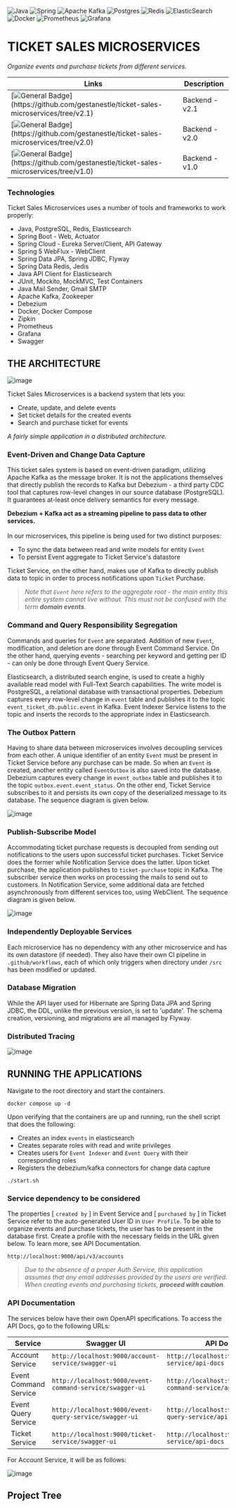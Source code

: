 ![Java](https://img.shields.io/badge/java-%23ED8B00.svg?style=for-the-badge&logo=openjdk&logoColor=white) ![Spring](https://img.shields.io/badge/spring-%236DB33F.svg?style=for-the-badge&logo=spring&logoColor=white) ![Apache Kafka](https://img.shields.io/badge/Apache%20Kafka-000?style=for-the-badge&logo=apachekafka) ![Postgres](https://img.shields.io/badge/postgres-%23316192.svg?style=for-the-badge&logo=postgresql&logoColor=white) ![Redis](https://img.shields.io/badge/redis-%23DD0031.svg?style=for-the-badge&logo=redis&logoColor=white) ![ElasticSearch](https://img.shields.io/badge/-ElasticSearch-005571?style=for-the-badge&logo=elasticsearch) ![Docker](https://img.shields.io/badge/docker-%230db7ed.svg?style=for-the-badge&logo=docker&logoColor=white) ![Prometheus](https://img.shields.io/badge/Prometheus-E6522C?style=for-the-badge&logo=Prometheus&logoColor=white) ![Grafana](https://img.shields.io/badge/grafana-%23F46800.svg?style=for-the-badge&logo=grafana&logoColor=white)

# TICKET SALES MICROSERVICES

_Organize events and purchase tickets from different services._

| Links                                                                                                                                                  | Description    |
| ------------------------------------------------------------------------------------------------------------------------------------------------------ | -------------- |
| [![General Badge](https://img.shields.io/badge/version-2.1-COLOR.svg?logo=LOGO")](https://github.com/gestanestle/ticket-sales-microservices/tree/v2.1) | Backend - v2.1 |
| [![General Badge](https://img.shields.io/badge/version-2.0-COLOR.svg?logo=LOGO")](https://github.com/gestanestle/ticket-sales-microservices/tree/v2.0) | Backend - v2.0 |
| [![General Badge](https://img.shields.io/badge/version-1.0-COLOR.svg?logo=LOGO")](https://github.com/gestanestle/ticket-sales-microservices/tree/v1.0) | Backend - v1.0 |

### Technologies

Ticket Sales Microservices uses a number of tools and frameworks to work properly:

- Java, PostgreSQL, Redis, Elasticsearch
- Spring Boot - Web, Actuator
- Spring Cloud - Eureka Server/Client, API Gateway
- Spring 5 WebFlux - WebClient
- Spring Data JPA, Spring JDBC, Flyway
- Spring Data Redis, Jedis
- Java API Client for Elasticsearch
- JUnit, Mockito, MockMVC, Test Containers
- Java Mail Sender, Gmail SMTP
- Apache Kafka, Zookeeper
- Debezium
- Docker, Docker Compose
- Zipkin
- Prometheus
- Grafana
- Swagger

## THE ARCHITECTURE

![image](./static/system_design.JPG)

Ticket Sales Microservices is a backend system that lets you:

- Create, update, and delete events
- Set ticket details for the created events
- Search and purchase ticket for events

_A fairly simple application in a distributed architecture._

### Event-Driven and Change Data Capture

This ticket sales system is based on event-driven paradigm, utilizing Apache Kafka as the message broker.
It is not the applications themselves that directly publish the records to Kafka but Debezium -
a third party CDC tool that captures row-level changes in our source database (PostgreSQL).
It guarantees at-least once delivery semantics for every message.

**Debezium + Kafka act as a streaming pipeline to pass data to other services.** <br>
<br>
In our microservices, this pipeline is being used for two distinct purposes:

- To sync the data between read and write models for entity `Event`
- To persist Event aggregate to Ticket Service's datastore

Ticket Service, on the other hand, makes use of Kafka to directly publish data to topic in order to process notifications upon `Ticket` Purchase.

> _Note that `Event` here refers to the aggregate root - the main entity this entire system
> cannot live without. This must not be confused with the term **domain events**._

### Command and Query Responsibility Segregation

Commands and queries for `Event` are separated. Addition of new `Event`, modification, and deletion
are done through Event Command Service. On the other hand, querying events - searching per keyword and getting per ID -
can only be done through Event Query Service.

Elasticsearch, a distributed search engine, is used to create a highly available read model with
Full-Text Search capabilities. The write model is PostgreSQL, a relational database with transactional properties.
Debezium captures every row-level change in `event` table and publishes it to the topic `event_ticket_db.public.event`
in Kafka. Event Indexer Service listens to the topic and inserts the records to the appropriate index in Elasticsearch.

### The Outbox Pattern

Having to share data between microservices involves decoupling services from each other. A unique identifier of an entity `Event`
must be present in Ticket Service before any purchase can be made. So when an `Event` is created, another entity called `EventOutbox`
is also saved into the database. Debezium captures every change in `event_outbox` table and publishes it
to the topic `outbox.event.event_status`. On the other end, Ticket Service subscribes to it and persists its own copy of the
deserialized message to its database. The sequence diagram is given below.

![image](./static/event_creation.jpg)

### Publish-Subscribe Model

Accommodating ticket purchase requests is decoupled from sending out notifications to the users upon successful ticket purchases.
Ticket Service does the former while Notification Service does the latter. Upon ticket purchase, the application
publishes to `ticket-purchase` topic in Kafka. The subscriber service then works on processing the mails to send out to customers.
In Notification Service, some additional data are fetched asynchronously from different services too, using WebClient.
The sequence diagram is given below.

![image](./static/ticket_purchase.png)

### Independently Deployable Services

Each microservice has no dependency with any other microservice and has its own datastore (if needed).
They also have their own CI pipeline in `.github/workflows`, each of which only triggers when directory under `/src` has been modified or updated.

### Database Migration

While the API layer used for Hibernate are Spring Data JPA and Spring JDBC, the DDL, unlike the previous version, is set to 'update'.
The schema creation, versioning, and migrations are all managed by Flyway.

### Distributed Tracing

![image](./static/zipkin.JPG)

## RUNNING THE APPLICATIONS

Navigate to the root directory and start the containers.

```
docker compose up -d
```

Upon verifying that the containers are up and running, run the shell script that does the following:

- Creates an index `events` in elasticsearch
- Creates separate roles with read and write privileges
- Creates users for `Event Indexer` and `Event Query` with their corresponding roles
- Registers the debezium/kafka connectors for change data capture

```
./start.sh
```

### Service dependency to be considered

The properties [ ```created by``` ] in Event Service and [ ```purchased by``` ] in Ticket Service refer to the auto-generated
User ID in `User Profile`. To be able to organize events and purchase tickets, the user has to be present in the database
first. Create a profile with the necessary fields in the URL given below. To learn more, see API Documentation.

```
http://localhost:9000/api/v3/accounts
```

> _Due to the absence of a proper Auth Service, this application assumes that any email addresses provided by the users are verified. When creating events and purchasing tickets, **proceed with caution**._

### API Documentation

The services below have their own OpenAPI specifications. To access the API Docs, go to the following URLs:

| Service               | Swagger UI                                               | API Docs                                               |
| --------------------- | -------------------------------------------------------- | ------------------------------------------------------ |
| Account Service       | `http://localhost:9000/account-service/swagger-ui`       | `http://localhost:9000/account-service/api-docs`       |
| Event Command Service | `http://localhost:9000/event-command-service/swagger-ui` | `http://localhost:9000/event-command-service/api-docs` |
| Event Query Service   | `http://localhost:9000/event-query-service/swagger-ui`   | `http://localhost:9000/event-query-service/api-docs`   |
| Ticket Service        | `http://localhost:9000/ticket-service/swagger-ui`        | `http://localhost:9000/ticket-service/api-docs`        |

For Account Service, it will be as follows: </br>

![image](./static/swagger.JPG)

## Project Tree

```bash

```
